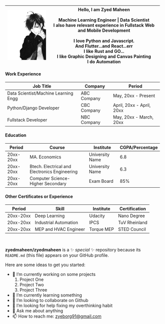 |  ![](https://github.com/zyedmaheen/zyedmaheen/blob/main/imgtwo.jpeg) | Hello, I am Zyed Maheen <br/><br/>Machine Learning Engineer \| Data Scientist <br/> I also have relevant experience in Fullstack Web and Mobile Development <br/><br/>I love Python and Javascript. <br/>And Flutter...and React...err<br/> I like Rust and GO... <br/> I like Graphic Designing and Canvas Painting <br/> I do Automation | 
|---|---|

#### Work Experience
| Job Title |Company| Period |
|---|---|---|
| Data Scientist/Machine Learning Engg| ABC Company| May, 20xx - Present| 
|Python/Django Developer| CBC Company | April, 20xx - April, 20xx | 
|Fullstack Developer| NBC Company | May, 20xx - March, 20xx|

#### Education
| Period |Course| Institute |CGPA/Percentage|
|---|---|---|---|
|20xx-20xx| MA. Economics | University Name | 6.8 |
|20xx-20xx| Btech. Electrical and Electronics Engineering | University Name | 6.3|
|20xx-20xx| Computer Science- Higher Secondary | Exam Board| 85% |


#### Other Certificates or Experience
| Period |Skill| Institute |Certification|
|---|---|---|---|
|20xx-20xx| Deep Learning | Udacity |  Nano Degree |
|20xx-20xx| Industrial Automation| IPCS | TuV Rheinland |
|20xx-20xx| MEP and HVAC Engineer | Torque MEP | STED Council |
<br/>


**zyedmaheen/zyedmaheen** is a ✨ _special_ ✨ repository because its `README.md` (this file) appears on your GitHub profile.

Here are some ideas to get you started:

- 🔭 I’m currently working on some projects
  1. Project One
  2. Project Two
  3. Project Three
- 🌱 I’m currently learning something
- 👯 I’m looking to collaborate on Github
- 🤔 I’m looking for help fixing my overthinking habit
- 💬 Ask me about anything
- 📫 How to reach me: zyeborg91@gmail.com

